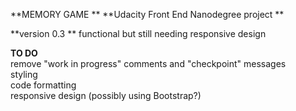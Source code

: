 **MEMORY GAME  **
**Udacity Front End Nanodegree project  **

**version 0.3  **
functional but still needing responsive design  
  
**TO DO**  
remove "work in progress" comments and "checkpoint" messages  
styling  
code formatting  
responsive design (possibly using Bootstrap?) 